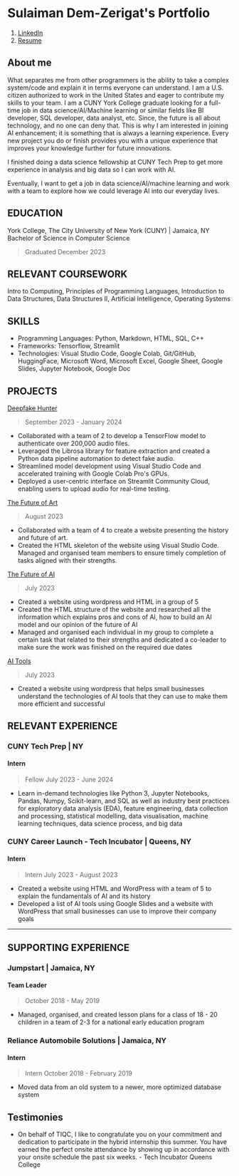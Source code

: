 # Sulaiman Dem-Zerigat's Portfolio

1. [LinkedIn](http://www.linkedin.com/in/sulaiman-dem-zerigat-43379a169)
2. <a href="images/1.Sulaiman Dem-Zerigat Resume.pdf" title="Download" download>Resume</a>

## About me

What separates me from other programmers is the ability to take a complex system/code and explain it in terms everyone can understand. I am a U.S. citizen authorized to work in the United States and eager to contribute my skills to your team. I am a CUNY York College graduate looking for a full-time job in data science/AI/Machine learning or similar fields like BI developer, SQL developer, data analyst, etc. Since, the future is all about technology, and no one can deny that. This is why I am interested in joining AI enhancement; it is something that is always a learning experience. Every new project you do or finish provides you with a unique experience that improves your knowledge further for future innovations.

I finished doing a data science fellowship at CUNY Tech Prep to get more experience in analysis and big data so I can work with AI.

Eventually, I want to get a job in data science/AI/machine learning and work with a team to explore how we could leverage AI into our everyday lives.

## EDUCATION

York College, The City University of New York (CUNY) | Jamaica, NY
Bachelor of Science in Computer Science

> Graduated December 2023

## RELEVANT COURSEWORK

Intro to Computing, Principles of Programming Languages, Introduction to Data Structures, Data Structures II, Artificial Intelligence, Operating Systems

## SKILLS

- Programming Languages: Python, Markdown, HTML, SQL, C++
- Frameworks: Tensorflow, Streamlit
- Technologies: Visual Studio Code, Google Colab, Git/GitHub, HuggingFace, Microsoft Word, Microsoft Excel, Google Sheet, Google Slides, Jupyter Notebook, Google Doc

## PROJECTS

[Deepfake Hunter](https://github.com/Sulaiman-Dem/DeepFake-Hunter)

> September 2023 - January 2024

- Collaborated with a team of 2 to develop a TensorFlow model to authenticate over 200,000 audio files.
- Leveraged the Librosa library for feature extraction and created a Python data pipeline automation to detect fake audio.
- Streamlined model development using Visual Studio Code and accelerated training with Google Colab Pro's GPUs.
- Deployed a user-centric interface on Streamlit Community Cloud, enabling users to upload audio for real-time testing.

[The Future of Art](https://devpost.com/software/the-future-of-art?ref_content=my-projects-tab&ref_feature=my_projects)

> August 2023

- Collaborated with a team of 4 to create a website presenting the history and future of art.
- Created the HTML skeleton of the website using Visual Studio Code.
  Managed and organised team members to ensure timely completion of tasks aligned with their strengths.

[The Future of AI](https://group9-wp-su23.tiqc01.com)

> July 2023

- Created a website using wordpress and HTML in a group of 5
- Created the HTML structure of the website and researched all the information which explains pros and cons of AI, how to build an AI model and our opinion of the future of AI
- Managed and organised each individual in my group to complete a certain task that related to their strengths and dedicated a co-leader to make sure the work was finished on the required due dates

[AI Tools](https://sulaiman-wp-su23.tiqc01.com/)

> July 2023

- Created a website using wordpress that helps small businesses understand the technologies of AI tools that they can use to make them more efficient and successful

## RELEVANT EXPERIENCE

### CUNY Tech Prep | NY

#### Intern

> Fellow July 2023 - June 2024

- Learn in-demand technologies like Python 3, Jupyter Notebooks, Pandas, Numpy, Scikit-learn, and SQL as well as industry best practices for exploratory data analysis (EDA), feature engineering, data collection and processing, statistical modelling, data visualisation, machine learning techniques, data science process, and big data

### CUNY Career Launch - Tech Incubator | Queens, NY

#### Intern

> Intern July 2023 - August 2023

- Created a website using HTML and WordPress with a team of 5 to explain the fundamentals of AI and its history
- Developed a list of AI tools using Google Slides and a website with WordPress that small businesses can use to improve their company goals

---

## SUPPORTING EXPERIENCE

### Jumpstart | Jamaica, NY

#### Team Leader

> October 2018 - May 2019

- Managed, organised, and created lesson plans for a class of 18 - 20 children in a team of 2-3 for a national early education program

### Reliance Automobile Solutions | Jamaica, NY

#### Intern

> Intern October 2018 - February 2019

- Moved data from an old system to a newer, more optimized database system

## Testimonies

- On behalf of TIQC, I like to congratulate you on your commitment and dedication to participate in the hybrid internship this summer. You have earned the perfect onsite attendance by showing up in accordance with your onsite schedule the past six weeks. - Tech Incubator Queens College
